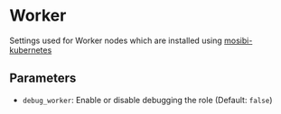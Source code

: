 # Worker
Settings used for Worker nodes which are installed using [mosibi-kubernetes](https://github.com/Mosibi/mosibi-kubernetes)

## Parameters
* `debug_worker`: Enable or disable debugging the role (Default: `false`)
